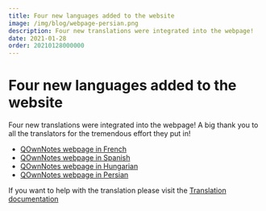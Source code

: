 ```yaml
---
title: Four new languages added to the website
image: /img/blog/webpage-persian.png
description: Four new translations were integrated into the webpage!
date: 2021-01-28
order: 20210128000000
---
```


# Four new languages added to the website

<BlogDate v-bind:fm="$frontmatter" />


Four new translations were integrated into the webpage! A big thank you to all the translators for the tremendous effort they put in!

- [QOwnNotes webpage in French](www.qownnotes.org/fr)
- [QOwnNotes webpage in Spanish](www.qownnotes.org/es)
- [QOwnNotes webpage in Hungarian](www.qownnotes.org/hu)
- [QOwnNotes webpage in Persian](www.qownnotes.org/fa)

If you want to help with the translation please visit the [Translation documentation](../contributing/translation.md)